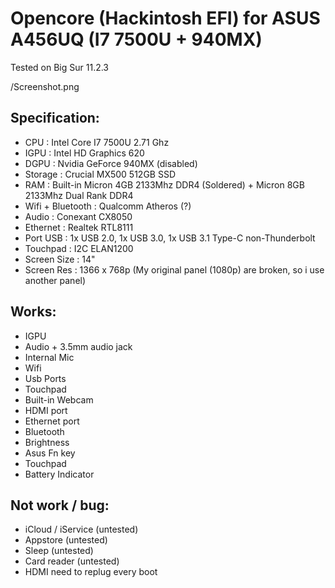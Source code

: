 # Opencore (Hackintosh EFI) for ASUS A456UQ (I7 7500U + 940MX)
Tested on Big Sur 11.2.3

/Screenshot.png

## Specification:
+ CPU : Intel Core I7 7500U 2.71 Ghz
+ IGPU : Intel HD Graphics 620
+ DGPU : Nvidia GeForce 940MX (disabled)
+ Storage : Crucial MX500 512GB SSD
+ RAM : Built-in Micron 4GB 2133Mhz DDR4 (Soldered) + Micron 8GB 2133Mhz Dual Rank DDR4
+ Wifi + Bluetooth : Qualcomm Atheros (?)
+ Audio : Conexant CX8050
+ Ethernet : Realtek RTL8111
+ Port USB : 1x USB 2.0, 1x USB 3.0, 1x USB 3.1 Type-C non-Thunderbolt
+ Touchpad : I2C ELAN1200
+ Screen Size : 14"
+ Screen Res : 1366 x 768p (My original panel (1080p) are broken, so i use another panel)

## Works:
+ IGPU
+ Audio + 3.5mm audio jack
+ Internal Mic
+ Wifi
+ Usb Ports
+ Touchpad
+ Built-in Webcam
+ HDMI port
+ Ethernet port
+ Bluetooth
+ Brightness
+ Asus Fn key
+ Touchpad
+ Battery Indicator

## Not work / bug:
+ iCloud / iService (untested)
+ Appstore (untested)
+ Sleep (untested)
+ Card reader (untested)
+ HDMI need to replug every boot
